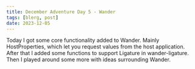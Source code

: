 ```yaml
---
title: December Adventure Day 5 - Wander
tags: [blerg, post]
date: 2023-12-05
---
```


Today I got some core functionality added to Wander.
Mainly HostProperties, which let you request values from the host application.
After that I added some functions to support Ligature in wander-ligature.
Then I played around some more with ideas surrounding Wander.
